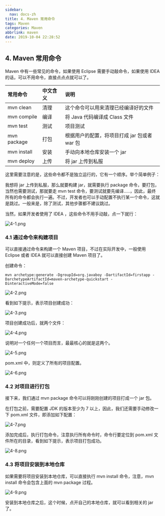 ```yaml
---
sidebar:
  nav: docs-zh
title: 4. Maven 常用命令
tags: Maven
categories: Maven
abbrlink: maven
date: 2019-10-04 22:28:52
---
```


## 4. Maven 常用命令

Maven 中有一些常见的命令，如果使用  Eclipse 需要手动敲命令，如果使用 IDEA 的话，可以不用命令，直接点点点就可以了。

<!--more-->

|常用命令|中文含义|说明|
|:---|:---|:---|
|mvn clean|清理|这个命令可以用来清理已经编译好的文件|
|mvn compile|编译|将 Java 代码编译成 Class 文件|
|mvn test|测试|项目测试|
|mvn package|打包|根据用户的配置，将项目打成 jar 包或者 war 包|
|mvn install|安装|手动向本地仓库安装一个 jar|
|mvn deploy|上传|将 jar 上传到私服|

这里需要注意的是，这些命令都不是独立运行的，它有一个顺序。举个简单例子：

我想将 jar 上传到私服，那么就要构建 jar，就需要执行 package 命令，要打包，当然也需要测试，那就要走 mvn test 命令，要测试就要先编译.....，因此，最终所有的命令都会执行一遍。不过，开发者也可以手动配置不执行某一个命令，这就是跳过。一般来是，除了测试，其他步骤都不建议跳过。

当然，如果开发者使用了 IDEA ，这些命令不用手动敲，点一下就行：

![](http://maven.javaboy.org/assets/images/img/4-1.png "4-1.png")

### 4.1 通过命令来构建项目

可以直接通过命令来构建一个 Maven 项目，不过在实际开发中，一般使用 Eclipse 或者 IDEA 就可以直接创建 Maven 项目了。

创建命令：

```
mvn archetype:generate -DgroupId=org.javaboy -DartifactId=firstapp -DarchetypeArtifactId=maven-archetype-quickstart -DinteractiveMode=false
```

![](http://maven.javaboy.org/assets/images/img/4-2.png "4-2.png")

看到如下提示，表示项目创建成功：

![](http://maven.javaboy.org/assets/images/img/4-3.png "4-3.png")

项目创建成功后，就两个文件：

![](http://maven.javaboy.org/assets/images/img/4-4.png "4-4.png")

说明对一个任何一个项目而言，最最核心的就是这两个。

![](http://maven.javaboy.org/assets/images/img/4-5.png "4-5.png")

pom.xml 中，则定义了所有的项目配置。

![](http://maven.javaboy.org/assets/images/img/4-6.png "4-6.png")

### 4.2 对项目进行打包

接下来，我们通过 mvn package 命令可以将刚刚创建的项目打成一个 jar 包。

在打包之前，需要配置 JDK 的版本至少为 7 以上，因此，我们还需要手动修改一下 pom.xml 文件，即添加如下配置：

![](http://maven.javaboy.org/assets/images/img/4-7.png "4-7.png")

添加完成后，执行打包命令，注意执行所有命令时，命令行要定位到 pom.xml 文件所在的目录，看到如下提示，表示项目打包成功。

![](http://maven.javaboy.org/assets/images/img/4-8.png "4-8.png")

### 4.3 将项目安装到本地仓库

如果需要将项目安装到本地仓库，可以直接执行 mvn install 命令，注意，mvn install 命令会包含上面的 mvn package 过程。

![](http://maven.javaboy.org/assets/images/img/4-9.png "4-9.png")

安装到本地仓库之后，这个时候，点开自己的本地仓库，就可以看到相关的 jar 了。